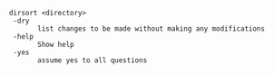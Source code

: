```sort files by type into subdirectories
 dirsort <directory>
  -dry
    	list changes to be made without making any modifications
  -help
    	Show help
  -yes
    	assume yes to all questions
```
